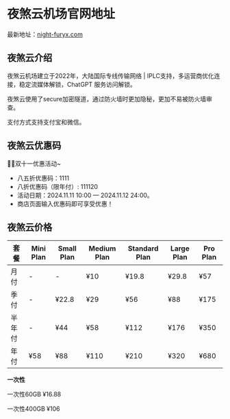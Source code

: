 # 夜煞云机场官网地址

最新地址：[night-furyx.com](https://a.yesha.pro/index.php#/register?code=RbOoCJB9)

## 夜煞云介绍

夜煞云机场建立于2022年，大陆国际专线传输网络 | IPLC支持，多运营商优化连接，稳定流媒体解锁，ChatGPT 服务访问解锁。

夜煞云使用了secure加密隧道，通过防火墙时更加隐秘，更加不易被防火墙审查。

支付方式支持支付宝和微信。

## 夜煞云优惠码

🥳🥳双十一优惠活动~

- 八五折优惠码：1111   
- 八折优惠码（限年付）: 111120
-  活动日期：2024.11.11  10:00 — 2024.11.12 24:00。
-  商店页面输入优惠码即可享受优惠！

## 夜煞云价格

|套餐|Mini Plan|Small Plan|Medium Plan|Standard Plan|Large Plan|Pro Plan|
|----|----|----|----|----|----|----|
|月付|-|-|¥10|¥19.8|¥29.8|¥57|
|季付|-|¥22.8|¥29|¥56|¥88|¥175|
|半年付|-|¥44|¥58|¥112|¥176|¥350|
|年付|¥58|¥88|¥110|¥210|¥320|¥680|

**一次性**

一次性60GB ¥16.88

一次性400GB ¥106


